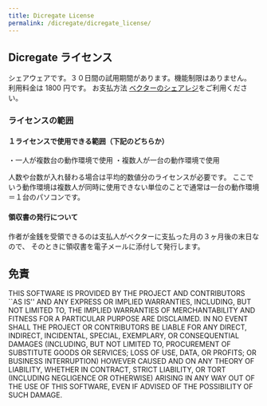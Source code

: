 ```yaml
---
title: Dicregate License
permalink: /dicregate/dicregate_license/
---
```


## Dicregate ライセンス

シェアウェアです。３０日間の試用期間があります。機能制限はありません。
利用料金は 1800 円です。
お支払方法
[ベクターのシェアレジ](https://www.vector.co.jp/soft/winnt/writing/se476808.html)をご利用ください。

### ライセンスの範囲

#### １ライセンスで使用できる範囲（下記のどちらか）

・一人が複数台の動作環境で使用
・複数人が一台の動作環境で使用

人数や台数が入れ替わる場合は平均的数値分のライセンスが必要です。
ここでいう動作環境は複数人が同時に使用できない単位のことで通常は一台の動作環境＝１台のパソコンです。

#### 領収書の発行について

作者が金銭を受領できるのは支払人がベクターに支払った月の３ヶ月後の末日なので、
そのときに領収書を電子メールに添付して発行します。

## 免責

THIS SOFTWARE IS PROVIDED BY THE PROJECT AND CONTRIBUTORS ``AS IS'' AND
ANY EXPRESS OR IMPLIED WARRANTIES, INCLUDING, BUT NOT LIMITED TO, THE
IMPLIED WARRANTIES OF MERCHANTABILITY AND FITNESS FOR A PARTICULAR PURPOSE
ARE DISCLAIMED. IN NO EVENT SHALL THE PROJECT OR CONTRIBUTORS BE LIABLE
FOR ANY DIRECT, INDIRECT, INCIDENTAL, SPECIAL, EXEMPLARY, OR CONSEQUENTIAL
DAMAGES (INCLUDING, BUT NOT LIMITED TO, PROCUREMENT OF SUBSTITUTE GOODS
OR SERVICES; LOSS OF USE, DATA, OR PROFITS; OR BUSINESS INTERRUPTION)
HOWEVER CAUSED AND ON ANY THEORY OF LIABILITY, WHETHER IN CONTRACT, STRICT
LIABILITY, OR TORT (INCLUDING NEGLIGENCE OR OTHERWISE) ARISING IN ANY WAY
OUT OF THE USE OF THIS SOFTWARE, EVEN IF ADVISED OF THE POSSIBILITY OF
SUCH DAMAGE.
